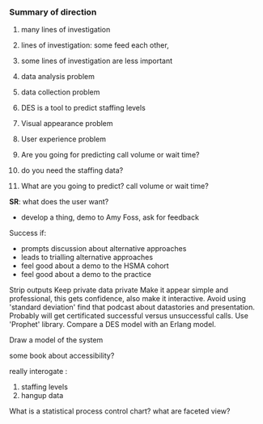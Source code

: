 ### Summary of direction

1. many lines of investigation
2. lines of investigation: some feed each other,
3. some lines of investigation are less important

4. data analysis problem
5. data collection problem
6. DES is a tool to predict staffing levels
7. Visual appearance problem
8. User experience problem
9. Are you going for predicting call volume or wait time?
10. do you need the staffing data?
11. What are you going to predict? call volume or wait time?

**SR**:
what does the user want?

- develop a thing, demo to Amy Foss, ask for feedback

Success if:

- prompts discussion about alternative approaches
- leads to trialling alternative approaches
- feel good about a demo to the HSMA cohort
- feel good about a demo to the practice

Strip outputs
Keep private data private
Make it appear simple and professional, this gets confidence, also make it interactive.
Avoid using 'standard deviation'
find that podcast about datastories and presentation.
Probably will get certificated
successful versus unsuccessful calls.
Use 'Prophet' library.
Compare a DES model with an Erlang model.

Draw a model of the system

some book about accessibility?

really interogate :

1. staffing levels
2. hangup data

What is a statistical process control chart?
what are faceted view?
